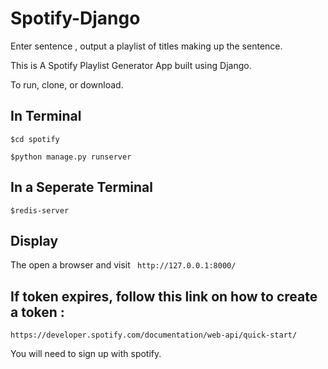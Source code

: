 # Spotify-Django
Enter sentence , output a playlist of titles making up the sentence.


This is A Spotify Playlist Generator App built using Django.

To run, clone, or download.

## In Terminal
```
$cd spotify

$python manage.py runserver
```

## In a Seperate Terminal 

```
$redis-server
```

## Display

The open a browser and visit ``` http://127.0.0.1:8000/```

## If token expires, follow this link on how to create a token : 

`https://developer.spotify.com/documentation/web-api/quick-start/`

You will need to sign up with spotify.
